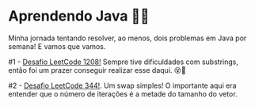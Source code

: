 # Aprendendo Java 📜📜

Minha jornada tentando resolver, ao menos, dois problemas em Java por semana! E vamos que vamos.


#1 - [Desafio LeetCode 1208!](https://github.com/Ian-Mendes/aprendendo_java/blob/main/Solution.java) Sempre tive dificuldades com substrings, então foi um prazer conseguir realizar esse daqui. 😵💞

#2 - [Desafio LeetCode 344!](https://github.com/Ian-Mendes/aprendendo_java/blob/main/Reverse_String_344.java). Um swap simples! O importante aqui era entender que o número de iterações é a metade do tamanho do vetor. 
